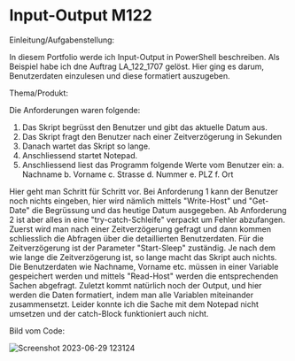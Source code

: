 # Input-Output M122

Einleitung/Aufgabenstellung:

In diesem Portfolio werde ich Input-Output in PowerShell beschreiben. Als Beispiel habe ich dne Auftrag LA_122_1707 gelöst. Hier ging es darum, Benutzerdaten einzulesen und diese formatiert auszugeben.

Thema/Produkt:

Die Anforderungen waren folgende:
1.	Das Skript begrüsst den Benutzer und gibt das aktuelle Datum aus.
2.	Das Skript fragt den Benutzer nach einer Zeitverzögerung in Sekunden
3.	Danach wartet das Skript so lange.
4.	Anschliessend startet Notepad.
5.	Anschliessend liest das Programm folgende Werte vom Benutzer ein:
a.	Nachname
b.	Vorname
c.	Strasse
d.	Nummer
e.	PLZ
f.	Ort

Hier geht man Schritt für Schritt vor. Bei Anforderung 1 kann der Benutzer noch nichts eingeben, hier wird nämlich mittels "Write-Host" und "Get-Date" die Begrüssung und das heutige Datum ausgegeben. Ab Anforderung 2 ist aber alles in eine "try-catch-Schleife" verpackt um Fehler abzufangen. Zuerst wird man nach einer Zeitverzögerung gefragt und dann kommen schliesslich die Abfragen über die detaillierten Benutzerdaten. Für die Zeitverzögerung ist der Parameter "Start-Sleep" zuständig. Je nach dem wie lange die Zeitverzögerung ist, so lange macht das Skript auch nichts. Die Benutzerdaten wie Nachname, Vorname etc. müssen in einer Variable gespeichert werden und mittels "Read-Host" werden die entsprechenden Sachen abgefragt. Zuletzt kommt natürlich noch der Output, und hier werden die Daten formatiert, indem man alle Variablen miteinander zusammensetzt. Leider konnte ich die Sache mit dem Notepad nicht umsetzen und der catch-Block funktioniert auch nicht.

Bild vom Code:


![Screenshot 2023-06-29 123124](https://github.com/Vettelfanboy/Portfolio-M122/assets/110892495/e5ced5ff-ff13-4bf3-aa85-6e86a97a2968)

